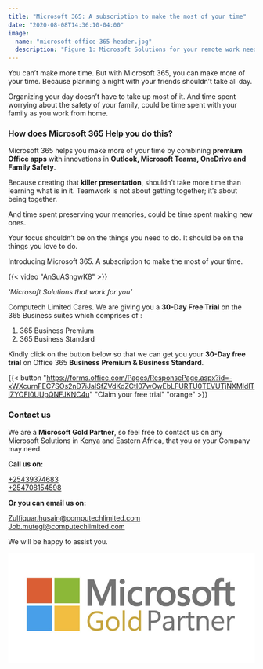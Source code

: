 ```yaml
---
title: "Microsoft 365: A subscription to make the most of your time"
date: "2020-08-08T14:36:10-04:00"
image:
  name: "microsoft-office-365-header.jpg"
  description: "Figure 1: Microsoft Solutions for your remote work needs."
---
```


You can’t make more time. But with Microsoft 365, you can make more of your time. Because planning a night with your friends shouldn’t take all day.

Organizing your day doesn’t have to take up most of it. And time spent worrying about the safety of your family, could be time spent with your family as you work from home.

### How does Microsoft 365 Help you do this?

Microsoft 365 helps you make more of your time by combining __premium Office apps__ with innovations in __Outlook, Microsoft Teams, OneDrive and Family Safety__.

Because creating that __killer presentation__, shouldn’t take more time than learning what is in it. Teamwork is not about getting together; it’s about being together.

And time spent preserving your memories, could be time spent making new ones.

Your focus shouldn’t be on the things you need to do. It should be on the things you love to do.

Introducing Microsoft 365. A subscription to make the most of your time.

{{< video "AnSuASngwK8" >}}

_‘Microsoft Solutions that work for you’_

Computech Limited Cares.
We are giving you a __30-Day Free Trial__ on the 365 Business suites which comprises of :
1. 365 Business Premium
2. 365 Business Standard

Kindly click on the button below so that we can get you your __30-Day free trial__ on Office 365 __Business Premium & Business Standard__.

{{< button "https://forms.office.com/Pages/ResponsePage.aspx?id=-xWXcurnFEC7SOs2nD7iJaISfZVdKdZCtI07wOwEbLFURTU0TEVUTjNXMldITlZYOFI0UUpQNFJKNC4u" "Claim your free trial" "orange" >}}

### Contact us

We are a __Microsoft Gold Partner__, so feel free to contact us on any Microsoft Solutions in Kenya and Eastern Africa, that you or your Company may need.

__Call us on:__

[+25439374683](tel:+25439374683)\
[+254708154598](tel:+254708154598)

__Or you can email us on:__

[Zulfiquar.husain@computechlimited.com](mailto:Zulfiquar.husain@computechlimited.com)\
[Job.mutegi@computechlimited.com](mailto:Job.mutegi@computechlimited.com)

We will be happy to assist you.


![Figure 2: Computech Limited is a Certified Microsoft Gold Partner](/images/microsoft-gold-partner.png)
